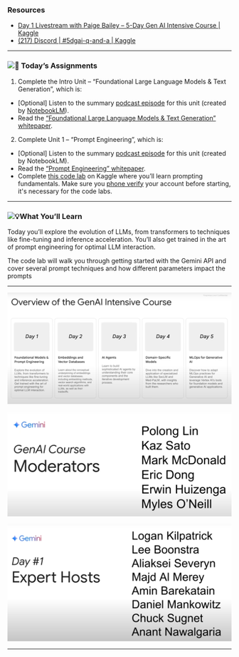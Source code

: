 ### Resources

* [Day 1 Livestream with Paige Bailey – 5-Day Gen AI Intensive Course | Kaggle](https://www.youtube.com/watch?v=kpRyiJUUFxY&list=PLqFaTIg4myu-b1PlxitQdY0UYIbys-2es&index=2)
* [(217) Discord | #5dgai-q-and-a | Kaggle](https://discord.com/channels/1101210829807956100/1303438695143178251)

---


### **![🎒](https://fonts.gstatic.com/s/e/notoemoji/15.1/1f392/32.png) Today’s Assignments**

1. Complete the Intro Unit – “Foundational Large Language Models & Text Generation”, which is:

* [Optional] Listen to the summary [podcast episode](https://notifications.googleapis.com/email/redirect?t=AFG8qyW3IQUSJ4aZ00WZ99pcvpPhrZinGdg-Vrg03JjPwhOq7vm7DcZUVo5X3omYeQYLfnwroi1sM4Y-i3DhGjyi1VIMhG1A6auIKPRhfWvxq5e2vbol8-dW8D6aoOLTBAuLwMwNL3yMYS6l63F_kn0js0m3ussVkfUoaRt8t-BoB0oLP6eBGkNUjVGa0X08DDCA2hoWdXRsn1hWLT7IOEnZKfjeDv5nIXpy4rxhwdb7VO9wgHqHSfu056OY8FLJ1lg0aZv3&r=eJzLKCkpKLbS16_MLy0p1UtK1c8NdMlxjooq9q_MBwCWDwpF&s=ALHZ2r4jo7Q9IXrLM8UQAM7aVMSi) for this unit (created by [NotebookLM](https://notifications.googleapis.com/email/redirect?t=AFG8qyWAYhFrZ_G9QS8ZzPpFwrL5E9vQw2zQCm-yB9yzVCKHD2CtBCzKtbN6lhHZRMdD88j05AMmIQ8vLcnWMNfWqUAoOHpbLKmDEI7ie8noEgVrvfSc5zMS-RpDdayxLwWhIIJCckIblsJ58iwuoWM3ggyVTWyOhWBhCGEcQxmYDIzpZ5Ms3xCybupdcOsWMb6tGKCQTwx64qg32Lz51zzMNPSwXaz7b6xQM4e6Fnr3rH0ZUrgqX_qPQEzWDNLb6Q3S-t7K&r=eJzLKCkpKLbS18_LL0lNys_PzsnVS8_PT89J1UvOz9W3zy_KTM_MS8yJL0pNSy1KLbLNAKtXNXIDovLyciTFqkbGagU5mbaGABuTHe8&s=ALHZ2r4YoLwS9EQgpkZx3LTKqGzH)).
* Read the [“Foundational Large Language Models &amp; Text Generation” whitepaper](https://notifications.googleapis.com/email/redirect?t=AFG8qyXJwPUOd5W8MnTbaU7bmwY-Eh8-QfC1-CnfA2l8H84KBOtM6nbNLIfWVt21oKXTIAcNXLtIGgkdUvYmTfKVitsjPHyFlRF7ZkY7zWnMxUjReOGvFtCyOVGar1kHY7VTmrTACZ-IAzOCf-_TO_ON-LmdIQYyQMlbM9b6B9o6skKjrESlLJ4Ib--mAO1cgFX_0z0Xa2DucBgpcuK451cV9Pa8PwyjASGoXgxCVkZbf7A4VCbWjIHtL7XOPj9ZjhEJotqP&r=eJwdyVEOgCAIANATof_dhiWiC4EZjY7f1vt9I8Lvo9bMLBcyC5XTVs0xgxydNnR7tGFMUxQQWYDaIOgNYFLa_3yx_hrt&s=ALHZ2r6YuJ-KZt5ATL3VAK-kJTzv).

2. Complete Unit 1 – “Prompt Engineering”, which is:

* [Optional] Listen to the summary [podcast episode](https://notifications.googleapis.com/email/redirect?t=AFG8qyUW0QmuvhMzMPrPcsBjI7w7cGdB-VA3OJkt5aipoKefkGHDeVGycvfpXsw16o8wVUC7xpVMY3n7MZ7HuKqhpkz80smQTDy-p4wIvsgsqvL-m38iPGWSmTfhOrGEcuFT2fWxsrSOr2-XybzHczFPwL3PXfUZdrfigd4s--EiS_iN_oTfzHYkN9jxlAbo2AiXr9Espq_2HSPeN_jLi5FsDkFm0xQkcCufDUiHwZND4zH-idXU1dfLmABBq15gjeL06k3M&r=eJzLKCkpKLbS16_MLy0p1UtK1XeLz_Aycq00cfJLBgCTQwmk&s=ALHZ2r5H1n0xV9_4_fYe1Ap04Pb7) for this unit (created by NotebookLM).
* Read the [“Prompt Engineering” whitepaper](https://notifications.googleapis.com/email/redirect?t=AFG8qyXkrAOcW4VBTKPFlr1Zl5BbDeEF4Y0bFnpNhucLL-A16TF6qYJlHT8HuCq3VBSI8jj66TQV3_egd8FEActj3AIsadnz7HZ6ElGAbNq4dEnaJwSe7DP1ZT853NkMyHeRAPxBpPylTduQwMhngcqP95U4-Qq1RCdXBv2snhilgPruDahhxHg-nIqtSV6FwVvrnmbVm3EWqb8JvvPdIfKmek1WVUFi5swqPLtKQs-Z5AYl5F-8Y_9ChnKWV7XNKsMfNC50&r=eJwFwUEKwCAMBMAXae79jZQlBmtc0kC-78zM5P-IVFVfQ_VDf8-WmpbgIKIxzmY2uJoDYa4XDAUUJg&s=ALHZ2r7FDTM3Y0vF8ki2Gx_1cTg8).
* Complete [this code lab](https://notifications.googleapis.com/email/redirect?t=AFG8qyVjsumFWilqCc6CGLM4fwcMjngketvdNturjuXtqr0CSsId4NAtrCleJoHExtDmvWQGa6IG6B1IoX9HBL2U5wV3bjC3PpdSeuRGX632U6bnja8OG_Qrt2K1eZAvWFqYqEtZYqQ-57w6Oorg_8LAMOcJSN0B4cm4sydDdu1ckIA4sjlTlW05i8DtKKE4pqYngbD2xyH-yA95_dfgsHulN1YNrhWhP7YS8-qzZUP4UeX_Q_8hlRpvGnIFM5who_PxjhEI&r=eJwFwVEKwCAIANATlex3t5ESi3KKCbLb996IsPMCZGZdyLypNhVo2gkEfc0zyAk6_uUp5ioW8-MLJ5cUMw&s=ALHZ2r5tHey7Z5jDhxCJnJNKXWB1) on Kaggle where you’ll learn prompting fundamentals. Make sure you [phone verify](https://notifications.googleapis.com/email/redirect?t=AFG8qyUKjAsCBwBpqvGlaFhriR_UR3X18L7pcQTc5Y-P67gUsQbn8lEtx3cp0qSw-O7MKmepDKH_74nHyCteXnODWX6RUORpXkpg37_LnNPZytnMH60MctYKNbrjHsNReUdf7o___WA0eXxYFHE4qyyi6dO3IuBhi4cV1UAggb-eiYHF6tKOl4RNg9yQg4NHJtuZxo76BY_H4hWXUhbmxQ0Ff3fuhC-2i3TRRAjR4rkPtPcFsWGoYfx-GT9oUTHcS1XDnR2H&r=eJzLKCkpKLbS1y8vL9fLTkxPz0nVS87P1S9OLSnJzEsvBgC6DwvX&s=ALHZ2r4sz_BNTc3kBSashKv2yA_-) your account before starting, it's necessary for the code labs.


---



### **![💡](https://fonts.gstatic.com/s/e/notoemoji/15.1/1f4a1/32.png)What You’ll Learn**

Today you’ll explore the evolution of LLMs, from transformers to techniques like fine-tuning and inference acceleration. You’ll also get trained in the art of prompt engineering for optimal LLM interaction.

The code lab will walk you through getting started with the Gemini API and cover several prompt techniques and how different parameters impact the prompts


---



![1732077475439](image/Notes/1732077475439.png)

![1732077533874](image/Notes/1732077533874.png)

![1732077557836](image/Notes/1732077557836.png)


---
